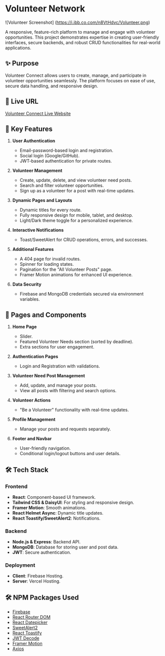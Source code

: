 # Volunteer Network

![Volunteer Screenshot] (https://i.ibb.co.com/n8VtHdvc/Volunteer.png)

A responsive, feature-rich platform to manage and engage with volunteer opportunities. This project demonstrates expertise in creating user-friendly interfaces, secure backends, and robust CRUD functionalities for real-world applications.

## ✨ Purpose

Volunteer Connect allows users to create, manage, and participate in volunteer opportunities seamlessly. The platform focuses on ease of use, secure data handling, and responsive design.

## 🚀 Live URL

[Volunteer Connect Live Website](https://volunteer-connect-d5524.web.app)

## 🔑 Key Features

1. **User Authentication**  
   - Email-password-based login and registration.  
   - Social login (Google/GitHub).  
   - JWT-based authentication for private routes.

2. **Volunteer Management**  
   - Create, update, delete, and view volunteer need posts.  
   - Search and filter volunteer opportunities.  
   - Sign up as a volunteer for a post with real-time updates.

3. **Dynamic Pages and Layouts**  
   - Dynamic titles for every route.  
   - Fully responsive design for mobile, tablet, and desktop.  
   - Light/Dark theme toggle for a personalized experience.

4. **Interactive Notifications**  
   - Toast/SweetAlert for CRUD operations, errors, and successes.

5. **Additional Features**  
   - A 404 page for invalid routes.  
   - Spinner for loading states.  
   - Pagination for the "All Volunteer Posts" page.  
   - Framer Motion animations for enhanced UI experience.

6. **Data Security**  
   - Firebase and MongoDB credentials secured via environment variables.

## 📁 Pages and Components

1. **Home Page**  
   - Slider.  
   - Featured Volunteer Needs section (sorted by deadline).  
   - Extra sections for user engagement.

2. **Authentication Pages**  
   - Login and Registration with validations.  

3. **Volunteer Need Post Management**  
   - Add, update, and manage your posts.  
   - View all posts with filtering and search options.  

4. **Volunteer Actions**  
   - "Be a Volunteer" functionality with real-time updates.  

5. **Profile Management**  
   - Manage your posts and requests separately.  

6. **Footer and Navbar**  
   - User-friendly navigation.  
   - Conditional login/logout buttons and user details.

## 🛠️ Tech Stack

### Frontend
- **React**: Component-based UI framework.  
- **Tailwind CSS & DaisyUI**: For styling and responsive design.  
- **Framer Motion**: Smooth animations.  
- **React Helmet Async**: Dynamic title updates.  
- **React Toastify/SweetAlert2**: Notifications.

### Backend
- **Node.js & Express**: Backend API.  
- **MongoDB**: Database for storing user and post data.  
- **JWT**: Secure authentication.  

### Deployment
- **Client**: Firebase Hosting.  
- **Server**: Vercel Hosting.

## 🛠️ NPM Packages Used

- [Firebase](https://www.npmjs.com/package/firebase)  
- [React Router DOM](https://www.npmjs.com/package/react-router-dom)  
- [React Datepicker](https://www.npmjs.com/package/react-datepicker)  
- [SweetAlert2](https://www.npmjs.com/package/sweetalert2)  
- [React Toastify](https://www.npmjs.com/package/react-toastify)  
- [JWT Decode](https://www.npmjs.com/package/jwt-decode)  
- [Framer Motion](https://www.npmjs.com/package/framer-motion)  
- [Axios](https://www.npmjs.com/package/axios)  


